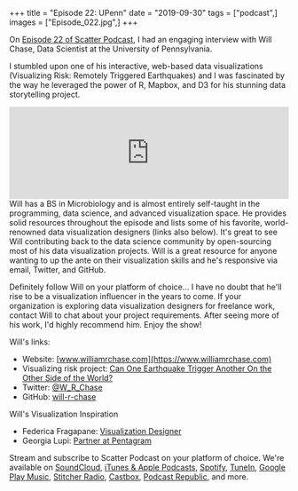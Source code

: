+++
title = "Episode 22: UPenn"
date = "2019-09-30"
tags = ["podcast",]
images = ["Episode_022.jpg",]
+++

On [Episode 22 of Scatter Podcast](https://soundcloud.com/scatterpodcast/episode-022), I had an engaging interview with Will Chase, Data Scientist at the University of Pennsylvania.
<!--more-->
I stumbled upon one of his interactive, web-based data visualizations (Visualizing Risk: Remotely Triggered Earthquakes) and I was fascinated by the way he leveraged the power of R, Mapbox, and D3 for his stunning data storytelling project.

<iframe width="100%" height="166" scrolling="no" frameborder="no" allow="autoplay" src="https://w.soundcloud.com/player/?url=https%3A//api.soundcloud.com/tracks/686840827&color=%23941d5a&auto_play=false&hide_related=true&show_comments=false&show_user=true&show_reposts=false&show_teaser=false"></iframe>
Will has a BS in Microbiology and is almost entirely self-taught in the programming, data science, and advanced visualization space. He provides solid resources throughout the episode and lists some of his favorite, world-renowned data visualization designers (links also below). It's great to see Will contributing back to the data science community by open-sourcing most of his data visualization projects. Will is a great resource for anyone wanting to up the ante on their visualization skills and he's responsive via email, Twitter, and GitHub.

Definitely follow Will on your platform of choice... I have no doubt that he'll rise to be a visualization influencer in the years to come. If your organization is exploring data visualization designers for freelance work, contact Will to chat about your project requirements. After seeing more of his work, I'd highly recommend him. Enjoy the show!

Will's links:

* Website: [www.williamrchase.com](https://www.williamrchase.com)
* Visualizing risk project: [Can One Earthquake Trigger Another On the Other Side of the World?](https://will-r-chase.github.io/eq_bw/)
* Twitter: [@W_R_Chase](https://twitter.com/W_R_Chase)
* GitHub: [will-r-chase](https://github.com/will-r-chase)

Will's Visualization Inspiration

* Federica Fragapane: [Visualization Designer](https://www.behance.net/FedericaFragapane)
* Georgia Lupi: [Partner at Pentagram](https://www.pentagram.com/about/giorgia-lupi)

Stream and subscribe to Scatter Podcast on your platform of choice. We're available on [SoundCloud](https://soundcloud.com/scatterpodcast), [iTunes & Apple Podcasts](https://podcasts.apple.com/us/podcast/scatter-podcast/id1458544194), [Spotify](https://open.spotify.com/show/64UpJwByrdsrLSYObuEeHx?si=n_UlBzrYQv6ptBjeXfSOsw), [TuneIn](https://tunein.com/podcasts/Business--Economics-Podcasts/Scatter-Podcast-p1216105/), [Google Play Music](https://playmusic.app.goo.gl/?ibi=com.google.PlayMusic&isi=691797987&ius=googleplaymusic&apn=com.google.android.music&link=https://play.google.com/music/m/Iqayzaqkmvhu5op3yehzbj5bus4?t%3DScatter_Podcast%26pcampaignid%3DMKT-na-all-co-pr-mu-pod-16), [Stitcher Radio](https://www.stitcher.com/podcast/scatter-podcast/httpssoundcloudcomscatterpodcast), [Castbox](https://castbox.fm/channel/id2083174), [Podcast Republic](https://www.podcastrepublic.net/podcast/1458544194), and more.